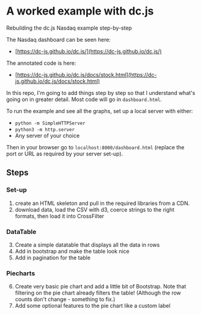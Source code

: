# A worked example with dc.js
Rebuilding the dc.js Nasdaq example step-by-step

The Nasdaq dashboard can be seen here:
* [https://dc-js.github.io/dc.js/](https://dc-js.github.io/dc.js/)

The annotated code is here:
* [https://dc-js.github.io/dc.js/docs/stock.html](https://dc-js.github.io/dc.js/docs/stock.html)

In this repo, I'm going to add things step by step so that I understand what's going on in greater detail. Most code will go in `dashboard.html`.

To run the example and see all the graphs, set up a local server with either:
* `python -m SimpleHTTPServer`
* `python3 -m http.server`
* Any server of your choice

Then in your browser go to `localhost:8000/dashboard.html` (replace the port or URL as required by your server set-up).


## Steps

### Set-up
1. create an HTML skeleton and pull in the required libraries from a CDN.
2. download data, load the CSV with d3, coerce strings to the right formats, then load it into CrossFilter

### DataTable
3. Create a simple datatable that displays all the data in rows
4. Add in bootstrap and make the table look nice
5. Add in pagination for the table

### Piecharts
6. Create very basic pie chart and add a little bit of Bootstrap. Note that filtering on the pie chart already filters the table! (Although the row counts don't change - something to fix.)
7. Add some optional features to the pie chart like a custom label

